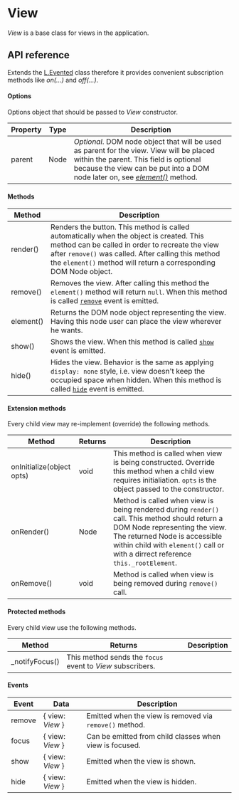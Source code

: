 # View

*View* is a base class for views in the application.

## API reference <a name="apiReference"></a>

Extends the [L.Evented](https://leafletjs.com/reference-1.0.0.html#evented) class therefore it provides convenient subscription methods like *on(...)* and *off(...)*.

#### Options <a name="options"></a>
Options object that should be passed to *View* constructor.

| Property | Type | Description |
|---|---|---|
| parent | Node | *Optional*. DOM node object that will be used as parent for the view. View will be placed within the parent. This field is optional because the view can be put into a DOM node later on, see *[element()](#methods)* method. |

#### Methods <a name="methods"></a>

| Method | Description |
|---|---|
| render() | Renders the button. This method is called automatically when the object is created. This method can be called in order to recreate the view after `remove()` was called. After calling this method the `element()` method will return a corresponding DOM Node object. |
| remove() | Removes the view. After calling this method the `element()` method will return `null`. When this method is called [`remove`](#events) event is emitted. |
| element() | Returns the DOM node object representing the view. Having this node user can place the view wherever he wants. |
| show() | Shows the view. When this method is called [`show`](#events) event is emitted. |
| hide() | Hides the view. Behavior is the same as applying `display: none` style, i.e. view doesn't keep the occupied space when hidden. When this method is called [`hide`](#events) event is emitted. |

#### Extension methods <a name="extensionMethods"></a>
Every child view may re-implement (override) the following methods.

| Method | Returns | Description |
|---|---|---|
| onInitialize(object opts) | void | This method is called when view is being constructed. Override this method when a child view requires initialiation. `opts` is the object passed to the constructor. |
| onRender() | Node | Method is called when view is being rendered during `render()` call. This method should return a DOM Node representing the view. The returned Node is accessible within child with `element()` call or with a dirrect reference `this._rootElement`. |
| onRemove() | void | Method is called when view is being removed during `remove()` call. |

#### Protected methods <a name="protectedMethods"></a>
Every child view use the following methods.

| Method | Returns | Description |
|---|---|---|
| _notifyFocus() | This method sends the `focus` event to *View* subscribers. |

#### Events <a name="events"></a>

| Event | Data | Description
|---|---|---|
| remove | { view: *View* } | Emitted when the view is removed via `remove()` method. |
| focus | { view: *View* } | Can be emitted from child classes when view is focused. |
| show | { view: *View* } | Emitted when the view is shown. |
| hide | { view: *View* } | Emitted when the view is hidden. |
